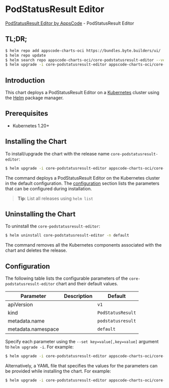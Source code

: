 # PodStatusResult Editor

[PodStatusResult Editor by AppsCode](https://byte.builders) - PodStatusResult Editor

## TL;DR;

```bash
$ helm repo add appscode-charts-oci https://bundles.byte.builders/ui/
$ helm repo update
$ helm search repo appscode-charts-oci/core-podstatusresult-editor --version=v0.4.20
$ helm upgrade -i core-podstatusresult-editor appscode-charts-oci/core-podstatusresult-editor -n default --create-namespace --version=v0.4.20
```

## Introduction

This chart deploys a PodStatusResult Editor on a [Kubernetes](http://kubernetes.io) cluster using the [Helm](https://helm.sh) package manager.

## Prerequisites

- Kubernetes 1.20+

## Installing the Chart

To install/upgrade the chart with the release name `core-podstatusresult-editor`:

```bash
$ helm upgrade -i core-podstatusresult-editor appscode-charts-oci/core-podstatusresult-editor -n default --create-namespace --version=v0.4.20
```

The command deploys a PodStatusResult Editor on the Kubernetes cluster in the default configuration. The [configuration](#configuration) section lists the parameters that can be configured during installation.

> **Tip**: List all releases using `helm list`

## Uninstalling the Chart

To uninstall the `core-podstatusresult-editor`:

```bash
$ helm uninstall core-podstatusresult-editor -n default
```

The command removes all the Kubernetes components associated with the chart and deletes the release.

## Configuration

The following table lists the configurable parameters of the `core-podstatusresult-editor` chart and their default values.

|     Parameter      | Description |           Default            |
|--------------------|-------------|------------------------------|
| apiVersion         |             | <code>v1</code>              |
| kind               |             | <code>PodStatusResult</code> |
| metadata.name      |             | <code>podstatusresult</code> |
| metadata.namespace |             | <code>default</code>         |


Specify each parameter using the `--set key=value[,key=value]` argument to `helm upgrade -i`. For example:

```bash
$ helm upgrade -i core-podstatusresult-editor appscode-charts-oci/core-podstatusresult-editor -n default --create-namespace --version=v0.4.20 --set apiVersion=v1
```

Alternatively, a YAML file that specifies the values for the parameters can be provided while
installing the chart. For example:

```bash
$ helm upgrade -i core-podstatusresult-editor appscode-charts-oci/core-podstatusresult-editor -n default --create-namespace --version=v0.4.20 --values values.yaml
```
